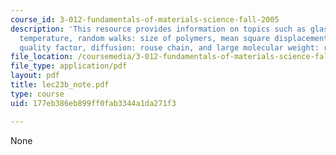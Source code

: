 ```yaml
---
course_id: 3-012-fundamentals-of-materials-science-fall-2005
description: 'This resource provides information on topics such as glass transition
  temperature, random walks: size of polymers, mean square displacements, solvent
  quality factor, diffusion: rouse chain, and large molecular weight: reptation.'
file_location: /coursemedia/3-012-fundamentals-of-materials-science-fall-2005/177eb386eb899ff0fab3344a1da271f3_lec23b_note.pdf
file_type: application/pdf
layout: pdf
title: lec23b_note.pdf
type: course
uid: 177eb386eb899ff0fab3344a1da271f3

---
```

None